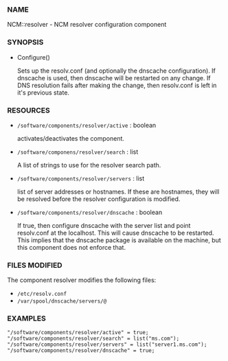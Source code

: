 
### NAME

NCM::resolver - NCM resolver configuration component

### SYNOPSIS

- Configure()

    Sets up the resolv.conf (and optionally the dnscache configuration).
    If dnscache is used, then dnscache will be restarted on any change.
    If DNS resolution fails after making the change, then resolv.conf
    is left in it's previous state.

### RESOURCES

- `/software/components/resolver/active` : boolean

    activates/deactivates the component.

- `/software/componens/resolver/search` : list

    A list of strings to use for the resolver search path.

- `/software/components/resolver/servers` : list

    list of server addresses or hostnames. If these are
    hostnames, they will be resolved before the resolver
    configuration is modified.

- `/software/components/resolver/dnscache` : boolean

    If true, then configure dnscache with the server list
    and point resolv.conf at the localhost. This will
    cause dnscache to be restarted. This implies that
    the dnscache package is available on the machine,
    but this component does not enforce that.

### FILES MODIFIED

The component resolver modifies the following files:

- `/etc/resolv.conf`
- `/var/spool/dnscache/servers/@`

### EXAMPLES

    "/software/components/resolver/active" = true;
    "/software/components/resolver/search" = list("ms.com");
    "/software/components/resolver/servers" = list("server1.ms.com");
    "/software/components/resolver/dnscache" = true;
